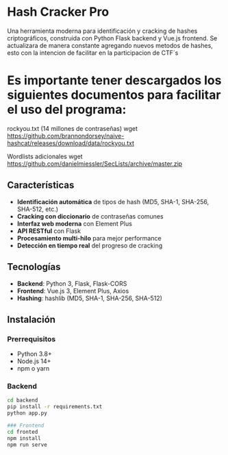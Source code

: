 # Hash Cracker Pro

Una herramienta moderna para identificación y cracking de hashes criptográficos, construida con Python Flask backend y Vue.js frontend.
Se actualizara de manera constante agregando nuevos metodos de hashes, esto con la intencion de facilitar en la participacion de CTF´s

# Es importante tener descargados los siguientes documentos para facilitar el uso del programa:
rockyou.txt (14 millones de contraseñas)
wget https://github.com/brannondorsey/naive-hashcat/releases/download/data/rockyou.txt

Wordlists adicionales
wget https://github.com/danielmiessler/SecLists/archive/master.zip

## Características

- **Identificación automática** de tipos de hash (MD5, SHA-1, SHA-256, SHA-512, etc.)
- **Cracking con diccionario** de contraseñas comunes
- **Interfaz web moderna** con Element Plus
- **API RESTful** con Flask
- **Procesamiento multi-hilo** para mejor performance
- **Detección en tiempo real** del progreso de cracking

## Tecnologías

- **Backend**: Python 3, Flask, Flask-CORS
- **Frontend**: Vue.js 3, Element Plus, Axios
- **Hashing**: hashlib (MD5, SHA-1, SHA-256, SHA-512)

## Instalación

### Prerrequisitos
- Python 3.8+
- Node.js 14+
- npm o yarn

### Backend
```bash
cd backend
pip install -r requirements.txt
python app.py

### Frontend
cd fronted
npm install
npm run serve
